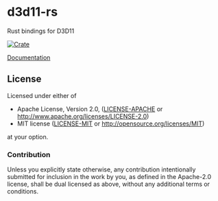 # d3d11-rs

Rust bindings for D3D11

[![Crate](https://img.shields.io/crates/v/d3d11-win.svg)](https://crates.io/crates/d3d11-win/)

[Documentation](https://bryal.github.io/d3d11-rs/d3d11_win/index.html)

## License

Licensed under either of

 * Apache License, Version 2.0, ([LICENSE-APACHE](LICENSE-APACHE) or http://www.apache.org/licenses/LICENSE-2.0)
 * MIT license ([LICENSE-MIT](LICENSE-MIT) or http://opensource.org/licenses/MIT)

at your option.

### Contribution

Unless you explicitly state otherwise, any contribution intentionally
submitted for inclusion in the work by you, as defined in the Apache-2.0
license, shall be dual licensed as above, without any additional terms or
conditions.
